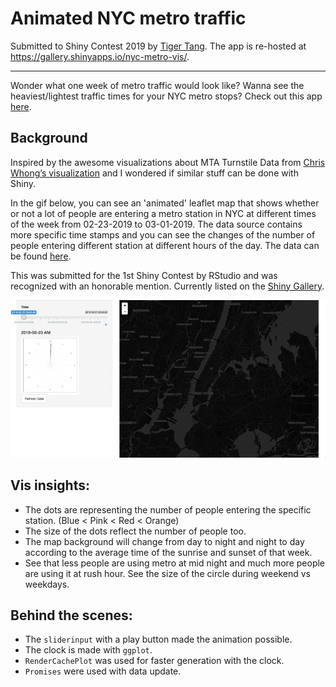# Animated NYC metro traffic

Submitted to Shiny Contest 2019 by [Tiger Tang](https://community.rstudio.com/u/tiger/). The app is re-hosted at https://gallery.shinyapps.io/nyc-metro-vis/.

---

Wonder what one week of metro traffic would look like? Wanna see the heaviest/lightest traffic times for your NYC metro stops? Check out this app [here](https://gallery.shinyapps.io/nyc-metro-vis/).

## Background 

Inspired by the awesome visualizations about MTA Turnstile Data from [Chris Whong’s visualization](https://chriswhong.com/open-data/visualizing-the-mtas-turnstile-data/) and I wondered if similar stuff can be done with Shiny. 

In the gif below, you can see an 'animated' leaflet map that shows whether or not a lot of people are entering a metro station in NYC at different times of the week from 02-23-2019 to 03-01-2019. The data source contains more specific time stamps and you can see the changes of the number of people entering different station at different hours of the day. The data can be found [here](http://web.mta.info/developers/).

This was submitted for the 1st Shiny Contest by RStudio and was recognized with an honorable mention. Currently listed on the [Shiny Gallery](https://shiny.rstudio.com/gallery/nyc-metro.html).

![](MTA.gif)

## Vis insights:

+ The dots are representing the number of people entering the specific station. (Blue < Pink < Red < Orange)
+ The size of the dots reflect the number of people too.
+ The map background will change from day to night and night to day according to the average time of the sunrise and sunset of that week.
+ See that less people are using metro at mid night and much more people are using it at rush hour. See the size of the circle during weekend vs weekdays.

## Behind the scenes:

+ The `sliderinput` with a play button made the animation possible.
+ The clock is made with `ggplot`.
+ `RenderCachePlot` was used for faster generation with the clock.
+ `Promises` were used with data update.
